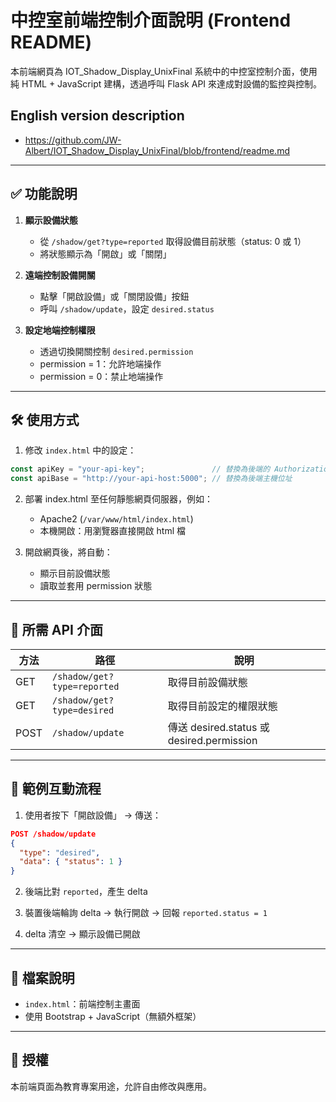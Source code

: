 # 中控室前端控制介面說明 (Frontend README)

本前端網頁為 IOT_Shadow_Display_UnixFinal 系統中的中控室控制介面，使用純 HTML + JavaScript 建構，透過呼叫 Flask API 來達成對設備的監控與控制。

## English version description
- https://github.com/JW-Albert/IOT_Shadow_Display_UnixFinal/blob/frontend/readme.md
---

## ✅ 功能說明

1. **顯示設備狀態**
   - 從 `/shadow/get?type=reported` 取得設備目前狀態（status: 0 或 1）
   - 將狀態顯示為「開啟」或「關閉」

2. **遠端控制設備開關**
   - 點擊「開啟設備」或「關閉設備」按鈕
   - 呼叫 `/shadow/update`，設定 `desired.status`

3. **設定地端控制權限**
   - 透過切換開關控制 `desired.permission`
   - permission = 1：允許地端操作
   - permission = 0：禁止地端操作

---

## 🛠️ 使用方式

1. 修改 `index.html` 中的設定：

```js
const apiKey = "your-api-key";               // 替換為後端的 Authorization 金鑰
const apiBase = "http://your-api-host:5000"; // 替換為後端主機位址
```

2. 部署 index.html 至任何靜態網頁伺服器，例如：
   - Apache2 (`/var/www/html/index.html`)
   - 本機開啟：用瀏覽器直接開啟 html 檔

3. 開啟網頁後，將自動：
   - 顯示目前設備狀態
   - 讀取並套用 permission 狀態

---

## 🔧 所需 API 介面

| 方法 | 路徑 | 說明 |
|------|------|------|
| GET | `/shadow/get?type=reported` | 取得目前設備狀態 |
| GET | `/shadow/get?type=desired`  | 取得目前設定的權限狀態 |
| POST | `/shadow/update` | 傳送 desired.status 或 desired.permission |

---

## 🧪 範例互動流程

1. 使用者按下「開啟設備」 → 傳送：

```json
POST /shadow/update
{
  "type": "desired",
  "data": { "status": 1 }
}
```

2. 後端比對 `reported`，產生 delta

3. 裝置後端輪詢 delta → 執行開啟 → 回報 `reported.status = 1`

4. delta 清空 → 顯示設備已開啟

---

## 📁 檔案說明

- `index.html`：前端控制主畫面
- 使用 Bootstrap + JavaScript（無額外框架）

---

## 📜 授權

本前端頁面為教育專案用途，允許自由修改與應用。
